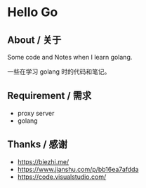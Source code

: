 # Hello Go

## About / 关于

Some code and Notes when I learn golang.

一些在学习 golang 时的代码和笔记。

## Requirement / 需求

- proxy server
- golang

## Thanks / 感谢

- https://biezhi.me/
- https://www.jianshu.com/p/bb16ea7afdda
- https://code.visualstudio.com/
